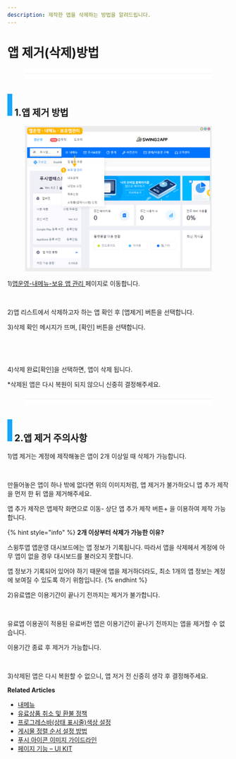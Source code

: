 ```yaml
---
description: 제작한 앱을 삭제하는 방법을 알려드립니다.
---
```


# 앱 제거(삭제)방법

<figure><img src="../../../.gitbook/assets/구분선 (2).PNG" alt=""><figcaption></figcaption></figure>

## ![](<../../../.gitbook/assets/image (2).png>) 1.앱 제거 방법

<figure><img src="../../../.gitbook/assets/앱제거1.png" alt=""><figcaption></figcaption></figure>

1\)[앱운영-내메뉴-보유 앱 관리 ](http://www.swing2app.co.kr/view/app\_stat)페이지로 이동합니다.



<figure><img src="https://wp.swing2app.co.kr/wp-content/uploads/2023/01/%EC%95%B1%EC%A0%9C%EA%B1%B02.png" alt=""><figcaption></figcaption></figure>

2\)앱 리스트에서 삭제하고자 하는 앱 확인 후 \[앱제거] 버튼을 선택합니다.

3\)삭제 확인 메시지가 뜨며, \[확인] 버튼을 선택합니다.

​

<figure><img src="https://wp.swing2app.co.kr/wp-content/uploads/2023/01/%EC%95%B1%EC%A0%9C%EA%B1%B03.png" alt=""><figcaption></figcaption></figure>

4\)삭제 완료\[확인]을 선택하면, 앱이 삭제 됩니다.

\*삭제된 앱은 다시 복원이 되지 않으니 신중히 결정해주세요.

<figure><img src="../../../.gitbook/assets/구분선 (2).PNG" alt=""><figcaption></figcaption></figure>

## ![](<../../../.gitbook/assets/image (2).png>) 2.앱 제거 주의사항

1\)앱 제거는 계정에 제작해놓은 앱이 2개 이상일 때 삭제가 가능합니다.

<figure><img src="https://wp.swing2app.co.kr/wp-content/uploads/2023/01/%EC%95%B1%EC%A0%9C%EA%B1%B05.png" alt=""><figcaption></figcaption></figure>

만들어놓은 앱이 하나 밖에 없다면 위의 이미지처럼, 앱 제거가 불가하오니 앱 추가 제작을 먼저 한 뒤 앱을 제거해주세요.

앱 추가 제작은 앱제작 화면으로 이동- 상단 앱 추가 제작 버튼+ 을 이용하여 제작 가능합니다.

{% hint style="info" %}
**2개 이상부터 삭제가 가능한 이유?**

스윙투앱 앱운영 대시보드에는 앱 정보가 기록됩니다. 따라서 앱을 삭제헤서 계정에 아무 앱이 없을 경우 대시보드를 불러오지 못합니다.

앱 정보가 기록되어 있어야 하기 때문에 앱을 제거하더라도, 최소 1개의 앱 정보는 계정에 보여질 수 있도록 하기 위함입니다.
{% endhint %}



2\)유료앱은 이용기간이 끝나기 전까지는 제거가 불가합니다.

<figure><img src="https://wp.swing2app.co.kr/wp-content/uploads/2023/01/%EC%95%B1%EC%A0%9C%EA%B1%B04.png" alt=""><figcaption></figcaption></figure>

유료앱 이용권이 적용된 유료버전 앱은 이용기간이 끝나기 전까지는 앱을 제거할 수 없습니다.

이용기간 종료 후 제거가 가능합니다.

​

3\)삭제된 앱은 다시 복원할 수 없으니, 앱 저거 전 신중히 생각 후 결정해주세요.





**Related Articles**

* [내메뉴](https://wp.swing2app.co.kr/documentation/appmanage/menu/)
* [유료상품 취소 및 환불 정책](https://wp.swing2app.co.kr/documentation/appmanage/pay/refund/)
* [프로그레스바(상태 표시줄)색상 설정](https://wp.swing2app.co.kr/documentation/v3manual/webview-pushapp/progressbar/)
* [게시물 정렬 순서 설정 방법](https://wp.swing2app.co.kr/documentation/appmanage/board/sort-posts/)
* [푸시 아이콘 이미지 가이드라인](https://wp.swing2app.co.kr/documentation/appmanage/pushmember/pushicon-guideline/)
* [페이지 기능 – UI KIT](https://wp.swing2app.co.kr/documentation/v3manual/step3-page/ui-kit/)
